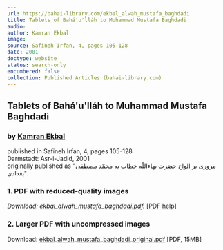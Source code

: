 ```yaml
---
url: https://bahai-library.com/ekbal_alwah_mustafa_baghdadi
title: Tablets of Bahá'u'lláh to Muhammad Mustafa Baghdadi
audio: 
author: Kamran Ekbal
image: 
source: Safineh Irfan, 4, pages 105-128
date: 2001
doctype: website
status: search-only
encumbered: false
collection: Published Articles (bahai-library.com)
---
```



## Tablets of Bahá'u'lláh to Muhammad Mustafa Baghdadi

### by [Kamran Ekbal](https://bahai-library.com/author/Kamran+Ekbal)

published in Safineh Irfan, 4, pages 105-128  
Darmstadt: Asr-i-Jadid, 2001  
originally published as "مروری بر الواح حضرت بهاءاللّه خطاب به محمّد مصطفی بغدادی".


### 1\. PDF with reduced-quality images

_Download: [ekbal\_alwah\_mustafa_baghdadi.pdf](https://bahai-library.com/pdf/e/ekbal_alwah_mustafa_baghdadi.pdf)._ \[[PDF help](https://bahai-library.com/pdf/)\]

### 2\. Larger PDF with uncompressed images

Download: [ekbal\_alwah\_mustafa\_baghdadi\_original.pdf](https://bahai-library.com/pdf/e/ekbal_alwah_mustafa_baghdadi_original.pdf) \[PDF, 15MB\]